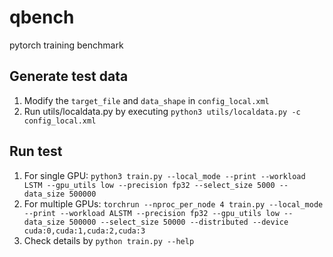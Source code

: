# qbench
pytorch training benchmark

## Generate test data
1. Modify the `target_file` and `data_shape` in `config_local.xml`
2. Run utils/localdata.py by executing `python3 utils/localdata.py -c config_local.xml`

## Run test
1. For single GPU: `python3 train.py --local_mode --print --workload LSTM --gpu_utils low --precision fp32 --select_size 5000 --data_size 500000`
2. For multiple GPUs:  `torchrun --nproc_per_node 4 train.py --local_mode --print --workload ALSTM --precision fp32 --gpu_utils low --data_size 500000 --select_size 50000 --distributed --device cuda:0,cuda:1,cuda:2,cuda:3`
3. Check details by `python train.py --help`
